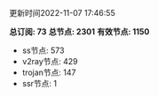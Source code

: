 更新时间2022-11-07 17:46:55

**总订阅: 73**
**总节点: 2301**
**有效节点: 1150**
- ss节点: 573
- v2ray节点: 429
- trojan节点: 147
- ssr节点: 1
